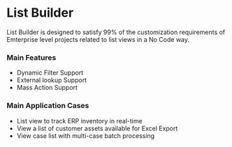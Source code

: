 # List Builder

List Builder is designed to satisfy 99% of the customization requirements of Emterprise level projects related to list views in a No Code way.

### Main Features

* Dynamic Filter Support
* External lookup Support
* Mass Action Support

### Main Application Cases

* List view to track ERP inventory in real-time
* View a list of customer assets available for Excel Export
* View case list with multi-case batch processing
